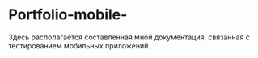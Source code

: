 # Portfolio-mobile-
Здесь располагается составленная мной документация, связанная с тестированием мобильных приложений.
